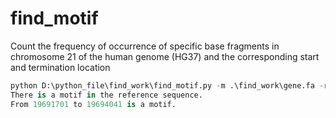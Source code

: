 # find_motif
Count the frequency of occurrence of specific base fragments in chromosome 21 of the human genome (HG37) and the corresponding start and termination location
~~~python
python D:\python_file\find_work\find_motif.py -m .\find_work\gene.fa -r .\find_work\chr21.fa
There is a motif in the reference sequence.
From 19691701 to 19694041 is a motif.
